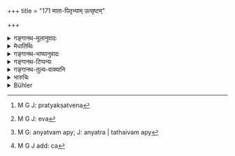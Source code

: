+++
title = "171 माता-पितृभ्याम् उत्सृष्टम्"

+++

<details><summary>गङ्गानथ-मूलानुवादः</summary>

If a man takes up a son deserted by his parents, or by either of them, he is called the ‘cast off son.’—(171)
</details>

<details><summary>मेधातिथिः</summary>

बहुप्रजातया भरणासमर्थेनात्यन्तदुर्गत्या केनचिद् वा दोषयोगेन मातापितृभक्तिहीनत्वादिना, न पुनः पातित्येन,[^५०९] तस्य न क्वचिद् अपि[^५१०] पुत्रकार्ये ऽधिकार इति दर्शितम् । अयम् अप्य्[^५११] अन्यतरेणोत्सर्गः । परिग्रहः पुत्रबुद्ध्या, न तु तज्जीवितेच्छया[^५१२] ॥ ९.१७१ ॥


[^५१२]:
     M G J add: ca


[^५११]:
     M G: anyatvam apy; J: anyatra | tathaivam apy 


[^५१०]:
     M G J: eva


[^५०९]:
     M G J: pratyakṣatvena
</details>

<details><summary>गङ्गानथ-भाष्यानुवादः</summary>

A child may be deserted by the parents, either because they have many children whom they are unable to support by reason of poverty, or because the particular child has some such defect as disaffection towards his parents and the like.

But the child should not have been openly deserted; as in that case it would not be entitled to being received as a son,—as has been shown elsewhere.

This desertion may be by either one of the parents.

‘*Takes up*’—with a view to making him his son,—and not to only supporting him.—(171)
</details>

<details><summary>गङ्गानथ-टिप्पन्यः</summary>

This verse is quoted in *Aparārka* (p. 739), which explains the meaning to be that the ‘*Apaviddha*’ son is one who is taken up on being abandoned by the parents for some cause, other than his having become an ‘outcast—and in the *Vivādaratnākara* (p. 571), which adds the following notes:—‘*Utsṛṣṭam*’, abandoned,—for some such reason as extreme poverty and consequent incapability to maintain him, or the presence of some defect in him; the acceptance also by the receiver should be for the definite purpose of making him his son;—also in *Parāśaramādhava* (Prāyaścitta, p. 38);—in *Vyavahāra-Bālambhaṭṭī* (pp. 547 and 557);—and in *Nṛsiṃhaprasāda* (Vyavahāra, p. 38a).
</details>

<details><summary>गङ्गानथ-तुल्य-वाक्यानि</summary>

*Baudhāyana* (2.3.23).—‘He is called the *Apaviddha*, cast-off, son,
who, being cast off by his father and mother, or by either of them, is received by one in the place of a child.’

*Vaśiṣṭha* (17.36-37).—‘The son *cast off* is the fifth;—that son is
so-called who, being cast off by his father and his mother, is received by one as a son.’

*Viṣṇu* (15.24-26).—‘The son *cast off* is the eleventh;—that son is so
called who has been forsaken by his father or mother;—and he belongs to him by whom he is received.’

*Yājñavalkya* (2.132).—‘The son who is received by one after having been
abandoned (by his parents) is called the *cast-off* son.’

*Arthaśāstra* (p. 41).—‘He who has been cast off by his kinsmen is the
*cast off* son; and he belongs the man who performs his sacraments for
him.’
</details>

<details><summary>भारुचिः</summary>

अन्यतरे प्रमीते ऽन्यतरोत्सर्ग उच्यते । इतरथा हि मातापित्रोर् जीवतोर् अन्यतरोत्सर्गे ऽपविद्धतास्य न युक्ता । अयम् अपि च सवर्ण एव ॥ ९.१७१ ॥
</details>

<details><summary>Bühler</summary>

171	He whom (a man) receives as his son, (after he has been) deserted by his parents or by either of them, is called a son cast off (Apaviddha).
</details>
